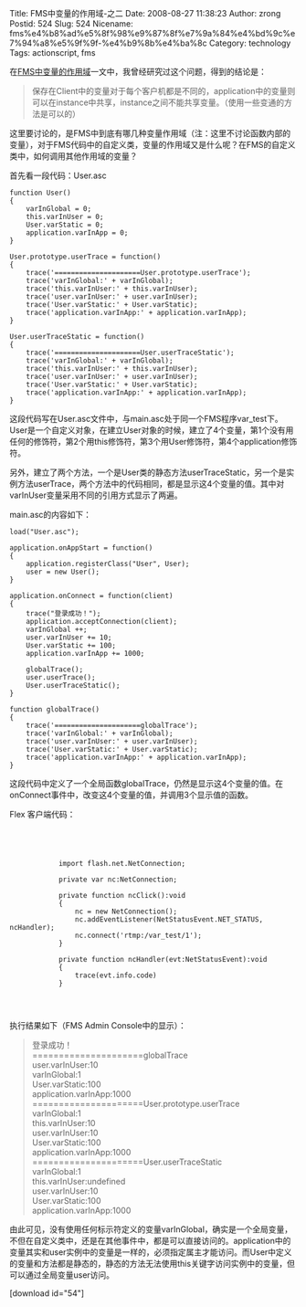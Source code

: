 Title: FMS中变量的作用域-之二
Date: 2008-08-27 11:38:23
Author: zrong
Postid: 524
Slug: 524
Nicename: fms%e4%b8%ad%e5%8f%98%e9%87%8f%e7%9a%84%e4%bd%9c%e7%94%a8%e5%9f%9f-%e4%b9%8b%e4%ba%8c
Category: technology
Tags: actionscript, fms

在[FMS中变量的作用域](http://zengrong.net/post/221.htm)一文中，我曾经研究过这个问题，得到的结论是：

> 保存在Client中的变量对于每个客户机都是不同的，application中的变量则可以在instance中共享，instance之间不能共享变量。（使用一些变通的方法是可以的）

这里要讨论的，是FMS中到底有哪几种变量作用域（注：这里不讨论函数内部的变量），对于FMS代码中的自定义类，变量的作用域又是什么呢？在FMS的自定义类中，如何调用其他作用域的变量？  
<!--more-->  
首先看一段代码：User.asc

``` {lang="ActionScript"}
function User()
{
    varInGlobal = 0;
    this.varInUser = 0;
    User.varStatic = 0;
    application.varInApp = 0;
}

User.prototype.userTrace = function()
{
    trace('=====================User.prototype.userTrace');
    trace('varInGlobal:' + varInGlobal);
    trace('this.varInUser:' + this.varInUser);
    trace('user.varInUser:' + user.varInUser);
    trace('User.varStatic:' + User.varStatic);
    trace('application.varInApp:' + application.varInApp);
}

User.userTraceStatic = function()
{
    trace('=====================User.userTraceStatic');
    trace('varInGlobal:' + varInGlobal);
    trace('this.varInUser:' + this.varInUser);
    trace('user.varInUser:' + user.varInUser);
    trace('User.varStatic:' + User.varStatic);
    trace('application.varInApp:' + application.varInApp);
}
```

这段代码写在User.asc文件中，与main.asc处于同一个FMS程序var\_test下。User是一个自定义对象，在建立User对象的时候，建立了4个变量，第1个没有用任何的修饰符，第2个用this修饰符，第3个用User修饰符，第4个application修饰符。  

另外，建立了两个方法，一个是User类的静态方法userTraceStatic，另一个是实例方法userTrace，两个方法中的代码相同，都是显示这4个变量的值。其中对varInUser变量采用不同的引用方式显示了两遍。

main.asc的内容如下：

``` {lang="ActionScript"}
load("User.asc");

application.onAppStart = function()
{
    application.registerClass("User", User);
    user = new User();
}

application.onConnect = function(client)
{
    trace("登录成功！");
    application.acceptConnection(client);
    varInGlobal ++;
    user.varInUser += 10;
    User.varStatic += 100;
    application.varInApp += 1000;
    
    globalTrace();
    user.userTrace();
    User.userTraceStatic();
}

function globalTrace()
{
    trace('=====================globalTrace');
    trace('varInGlobal:' + varInGlobal);
    trace('user.varInUser:' + user.varInUser);
    trace('User.varStatic:' + User.varStatic);
    trace('application.varInApp:' + application.varInApp);
}
```

这段代码中定义了一个全局函数globalTrace，仍然是显示这4个变量的值。在onConnect事件中，改变这4个变量的值，并调用3个显示值的函数。

Flex 客户端代码：

``` {lang="XML"}


    
        
            import flash.net.NetConnection;
            
            private var nc:NetConnection;
            
            private function ncClick():void
            {
                nc = new NetConnection();
                nc.addEventListener(NetStatusEvent.NET_STATUS, ncHandler);
                nc.connect('rtmp:/var_test/1');
            }
            
            private function ncHandler(evt:NetStatusEvent):void
            {
                trace(evt.info.code)
            }
        
    
    
```

执行结果如下（FMS Admin Console中的显示）：

> 登录成功！  
>  =====================globalTrace  
>  user.varInUser:10  
>  varInGlobal:1  
>  User.varStatic:100  
>  application.varInApp:1000  
>  =====================User.prototype.userTrace  
>  varInGlobal:1  
>  this.varInUser:10  
>  user.varInUser:10  
>  User.varStatic:100  
>  application.varInApp:1000  
>  =====================User.userTraceStatic  
>  varInGlobal:1  
>  this.varInUser:undefined  
>  user.varInUser:10  
>  User.varStatic:100  
>  application.varInApp:1000

由此可见，没有使用任何标示符定义的变量varInGlobal，确实是一个全局变量，不但在自定义类中，还是在其他事件中，都是可以直接访问的。application中的变量其实和user实例中的变量是一样的，必须指定属主才能访问。而User中定义的变量和方法都是静态的，静态的方法无法使用this关键字访问实例中的变量，但可以通过全局变量user访问。

[download id="54"]

